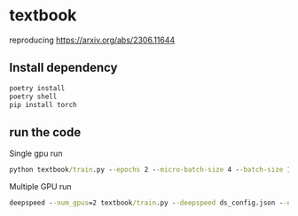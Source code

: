 # textbook

reproducing https://arxiv.org/abs/2306.11644


## Install dependency


```cmd
poetry install
poetry shell
pip install torch
```

## run the code


Single gpu run

```cmd
python textbook/train.py --epochs 2 --micro-batch-size 4 --batch-size 128 --learning-rate 1e-4
```

Multiple GPU run



```cmd
deepspeed --num_gpus=2 textbook/train.py --deepspeed ds_config.json --epochs 2 --micro-batch-size 4 --batch-size 128 --learning-rate 1e-4
```

